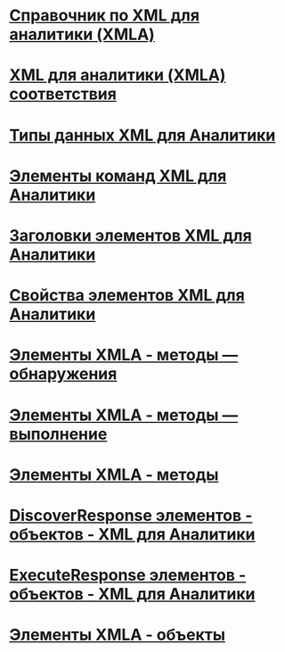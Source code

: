 # [Справочник по XML для аналитики (XMLA)](xml-for-analysis-xmla-reference.md)

# [XML для аналитики (XMLA) соответствия](xml-for-analysis-compliance-xmla.md)
# [Типы данных XML для Аналитики](../../analysis-services/xmla/xml-data-types/xml-data-types-xmla.md)
# [Элементы команд XML для Аналитики](../../analysis-services/xmla/xml-elements-commands/xml-elements-commands.md)
# [Заголовки элементов XML для Аналитики](../../analysis-services/xmla/xml-elements-headers/xml-elements-headers.md)
# [Свойства элементов XML для Аналитики](../../analysis-services/xmla/xml-elements-properties/xml-elements-properties.md)
# [Элементы XMLA - методы — обнаружения](xml-elements-methods-discover.md)
# [Элементы XMLA - методы — выполнение](xml-elements-methods-execute.md)
# [Элементы XMLA - методы](xml-elements-methods.md)
# [DiscoverResponse элементов - объектов - XML для Аналитики](xml-elements-objects-discoverresponse.md)
# [ExecuteResponse элементов - объектов - XML для Аналитики](xml-elements-objects-executeresponse.md)
# [Элементы XMLA - объекты](xml-elements-objects.md)

